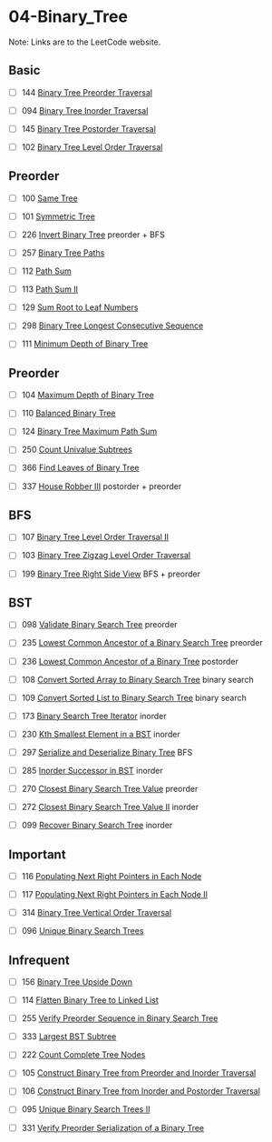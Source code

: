 # 04-Binary_Tree
Note: Links are to the LeetCode website.
## Basic

- [ ] 144 [Binary Tree Preorder Traversal](https://leetcode.com/problems/binary-tree-preorder-traversal/description/)

- [ ] 094 [Binary Tree Inorder Traversal](https://leetcode.com/problems/binary-tree-inorder-traversal/description/)

- [ ] 145 [Binary Tree Postorder Traversal](https://leetcode.com/problems/binary-tree-postorder-traversal/description/)

- [ ] 102 [Binary Tree Level Order Traversal](https://leetcode.com/problems/binary-tree-level-order-traversal/description/)

## Preorder

- [ ] 100 [Same Tree](https://leetcode.com/problems/same-tree/description/)

- [ ] 101 [Symmetric Tree](https://leetcode.com/problems/symmetric-tree/description/)

- [ ] 226 [Invert Binary Tree](https://leetcode.com/problems/invert-binary-tree/description/) preorder + BFS

- [ ] 257 [Binary Tree Paths](https://leetcode.com/problems/binary-tree-paths/description/)

- [ ] 112 [Path Sum](https://leetcode.com/problems/path-sum/description/)

- [ ] 113 [Path Sum II](https://leetcode.com/problems/path-sum-ii/description/)

- [ ] 129 [Sum Root to Leaf Numbers](https://leetcode.com/problems/sum-root-to-leaf-numbers/description/)

- [ ] 298 [Binary Tree Longest Consecutive Sequence](https://leetcode.com/problems/binary-tree-longest-consecutive-sequence/description/)

- [ ] 111 [Minimum Depth of Binary Tree](https://leetcode.com/problems/minimum-depth-of-binary-tree/description/)

## Preorder

- [ ] 104 [Maximum Depth of Binary Tree](https://leetcode.com/problems/maximum-depth-of-binary-tree/description/)

- [ ] 110 [Balanced Binary Tree](https://leetcode.com/problems/balanced-binary-tree/description/)

- [ ] 124 [Binary Tree Maximum Path Sum](https://leetcode.com/problems/binary-tree-maximum-path-sum/description/)

- [ ] 250 [Count Univalue Subtrees](https://leetcode.com/problems/count-univalue-subtrees/description/)

- [ ] 366 [Find Leaves of Binary Tree](https://leetcode.com/problems/find-leaves-of-binary-tree/description/)

- [ ] 337 [House Robber III](https://leetcode.com/problems/house-robber-iii/description/) postorder + preorder

## BFS

- [ ] 107 [Binary Tree Level Order Traversal II](https://leetcode.com/problems/binary-tree-level-order-traversal-ii/description/)

- [ ] 103 [Binary Tree Zigzag Level Order Traversal](https://leetcode.com/problems/binary-tree-zigzag-level-order-traversal/description/)

- [ ] 199 [Binary Tree Right Side View](https://leetcode.com/problems/binary-tree-right-side-view/description/) BFS + preorder

## BST

- [ ] 098 [Validate Binary Search Tree](https://leetcode.com/problems/validate-binary-search-tree/description/) preorder

- [ ] 235 [Lowest Common Ancestor of a Binary Search Tree](https://leetcode.com/problems/lowest-common-ancestor-of-a-binary-search-tree/description/) preorder

- [ ] 236 [Lowest Common Ancestor of a Binary Tree](https://leetcode.com/problems/lowest-common-ancestor-of-a-binary-tree/description/) postorder

- [ ] 108 [Convert Sorted Array to Binary Search Tree](https://leetcode.com/problems/convert-sorted-array-to-binary-search-tree/description/) binary search

- [ ] 109 [Convert Sorted List to Binary Search Tree](https://leetcode.com/problems/convert-sorted-list-to-binary-search-tree/description/) binary search

- [ ] 173 [Binary Search Tree Iterator](https://leetcode.com/problems/binary-search-tree-iterator/description/) inorder

- [ ] 230 [Kth Smallest Element in a BST](https://leetcode.com/problems/kth-smallest-element-in-a-bst/description/) inorder

- [ ] 297 [Serialize and Deserialize Binary Tree](https://leetcode.com/problems/serialize-and-deserialize-binary-tree/description/) BFS

- [ ] 285 [Inorder Successor in BST](https://leetcode.com/problems/inorder-successor-in-bst/description/) inorder

- [ ] 270 [Closest Binary Search Tree Value](https://leetcode.com/problems/closest-binary-search-tree-value/description/) preorder

- [ ] 272 [Closest Binary Search Tree Value II](https://leetcode.com/problems/closest-binary-search-tree-value-ii/description/) inorder

- [ ] 099 [Recover Binary Search Tree](https://leetcode.com/problems/recover-binary-search-tree/) inorder

## Important

- [ ] 116 [Populating Next Right Pointers in Each Node](https://leetcode.com/problems/populating-next-right-pointers-in-each-node/description/)

- [ ] 117 [Populating Next Right Pointers in Each Node II](https://leetcode.com/problems/populating-next-right-pointers-in-each-node-ii/description/)

- [ ] 314 [Binary Tree Vertical Order Traversal](https://leetcode.com/problems/binary-tree-vertical-order-traversal/description/)

- [ ] 096 [Unique Binary Search Trees](https://leetcode.com/problems/unique-binary-search-trees/description/)

## Infrequent

- [ ] 156 [Binary Tree Upside Down](https://leetcode.com/problems/binary-tree-upside-down/description/)

- [ ] 114 [Flatten Binary Tree to Linked List](https://leetcode.com/problems/flatten-binary-tree-to-linked-list/description/)

- [ ] 255 [Verify Preorder Sequence in Binary Search Tree](https://leetcode.com/problems/verify-preorder-sequence-in-binary-search-tree/description/)

- [ ] 333 [Largest BST Subtree](https://leetcode.com/problems/largest-bst-subtree/description/)

- [ ] 222 [Count Complete Tree Nodes](https://leetcode.com/problems/count-complete-tree-nodes/description/)

- [ ] 105 [Construct Binary Tree from Preorder and Inorder Traversal](https://leetcode.com/problems/construct-binary-tree-from-preorder-and-inorder-traversal/description/)

- [ ] 106 [Construct Binary Tree from Inorder and Postorder Traversal](https://leetcode.com/problems/construct-binary-tree-from-inorder-and-postorder-traversal/description/)

- [ ] 095 [Unique Binary Search Trees II](https://leetcode.com/problems/unique-binary-search-trees-ii/description/)

- [ ] 331 [Verify Preorder Serialization of a Binary Tree](https://leetcode.com/problems/verify-preorder-serialization-of-a-binary-tree/description/)

